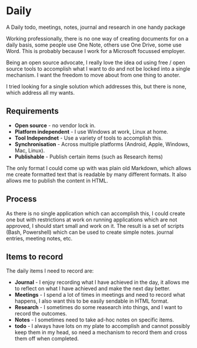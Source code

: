 # Daily
A Daily todo, meetings, notes, journal and research in one handy package

Working professionally, there is no one way of creating documents for on a daily basis, some people use One Note, others use One Drive, some use Word. This is probably because I work for a Microsoft focussed employer.

Being an open source advocate, I really love the idea od using free / open source tools to accomplish what I want to do and not be locked into a single mechanism. I want the freedom to move about from one thing to anoter.

I tried looking for a single solution which addresses this, but there is none, which address all my wants.

## Requirements
- **Open source** - no vendor lock in.
- **Platform independent** - I use Windows at work, Linux at home.
- **Tool Independnet** - Use a variety of tools to accomplish this.
- **Synchronisation** - Across multiple platforms (Android, Apple, Windows, Mac, Linux).
- **Publishable** - Publish certain items (such as Research items)
  
The only format I could come up with was plain old Markdown, which allows me create formatted text that is readable by many different formats. It also allows me to publish the content in HTML.

## Process
As there is no single application which can accomplish this, I could create one but with restrictions at work on running applications which are not approved, I should start small and work on it.
The result is a set of scripts (Bash, Powershell) which can be used to create simple notes. journal entries, meeting notes, etc.

## Items to record
The daily items I need to record are:
- **Journal** - I enjoy recording what I have achieved in the day, it allows me to reflect on what I have achieved and make the next day better.
- **Meetings** - I spend a lot of times in meetings and need to record what happens, I also want this to be easily sendable in HTML format.
- **Research** - I sometimes do some reasearch into things, and I want to record the outcomes.
-  **Notes** - I sometimes need to take ad-hoc notes on specific items.
- **todo** - I always have lots on my plate to accomplish and cannot possibly keep them in my head, so need a mechanism to record them and cross them off when completed.


 
